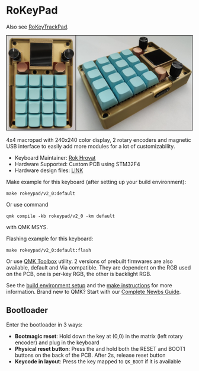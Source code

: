 # RoKeyPad

Also see [RoKeyTrackPad](https://github.com/Rochwald/qmk_firmware/tree/master/keyboards/rokeypad/v2_1_trackpad).

![rokeypad_finished](slika_glavni_modul_finished.jpg)

4x4 macropad with 240x240 color display, 2 rotary encoders and magnetic USB interface to easily add more modules for a lot of customizability.

* Keyboard Maintainer: [Rok Hrovat](https://github.com/Rochwald)
* Hardware Supported: Custom PCB using STM32F4
* Hardware design files: [LINK](https://github.com/Rochwald/RoKeyPad_Hardware/tree/master/RoKeyPad_v2.1)

Make example for this keyboard (after setting up your build environment):

    make rokeypad/v2_0:default

 Or use command 
    
    qmk compile -kb rokeypad/v2_0 -km default

with QMK MSYS.

Flashing example for this keyboard:

    make rokeypad/v2_0:default:flash

Or use [QMK Toolbox](https://qmk.fm/toolbox) utility. 2 versions of prebuilt firmwares are also available, default and Via compatible. They are dependent on the RGB used on the PCB, one is per-key RGB, the other is backlight RGB.

See the [build environment setup](getting_started_build_tools) and the [make instructions](getting_started_make_guide) for more information. Brand new to QMK? Start with our [Complete Newbs Guide](newbs).

## Bootloader

Enter the bootloader in 3 ways:

* **Bootmagic reset**: Hold down the key at (0,0) in the matrix (left rotary encoder) and plug in the keyboard
* **Physical reset button**: Press the and hold both the RESET and BOOT1 buttons on the back of the PCB. After 2s, release reset button
* **Keycode in layout**: Press the key mapped to `QK_BOOT` if it is available